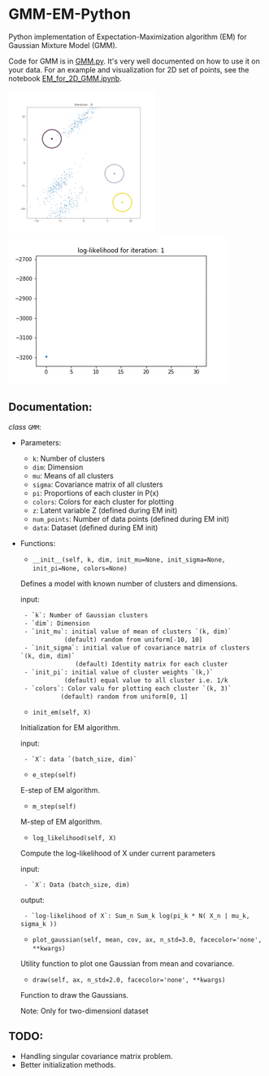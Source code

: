 # GMM-EM-Python
 Python implementation of Expectation-Maximization algorithm (EM) for Gaussian Mixture Model (GMM).

 Code for GMM is in [GMM.py](GMM.py). It's very well documented on how to use it on your data. For an example and visualization for 2D set of points, see the notebook [EM_for_2D_GMM.ipynb](EM_for_2D_GMM.ipynb).

 ![](gmm.gif) ![](ll.gif)

## Documentation:
 _class_ `GMM`:
 - Parameters:
 	- `k`: Number of clusters
 	- `dim`: Dimension
 	- `mu`: Means of all clusters
 	- `sigma`: Covariance matrix of all clusters
 	- `pi`: Proportions of each cluster in P(x)
 	- `colors`: Colors for each cluster for plotting
 	- `z`: Latent variable Z (defined during EM init)
 	- `num_points`: Number of data points (defined during EM init)
 	- `data`: Dataset (defined during EM init)
 - Functions:
 	- `__init__(self, k, dim, init_mu=None, init_sigma=None, init_pi=None, colors=None)`

 	Defines a model with known number of clusters and dimensions.

    input:

        - `k`: Number of Gaussian clusters
        - `dim`: Dimension 
        - `init_mu`: initial value of mean of clusters `(k, dim)`
                   (default) random from uniform[-10, 10]
        - `init_sigma`: initial value of covariance matrix of clusters `(k, dim, dim)`
                      (default) Identity matrix for each cluster
        - `init_pi`: initial value of cluster weights `(k,)`
                   (default) equal value to all cluster i.e. 1/k
        - `colors`: Color valu for plotting each cluster `(k, 3)`
                  (default) random from uniform[0, 1]

    - `init_em(self, X)`

    Initialization for EM algorithm.

    input:

        - `X`: data `(batch_size, dim)`

    - `e_step(self)`

    E-step of EM algorithm.

    - `m_step(self)`

    M-step of EM algorithm.

    - `log_likelihood(self, X)`

    Compute the log-likelihood of X under current parameters

    input:

        - `X`: Data (batch_size, dim)

    output:

        - `log-likelihood of X`: Sum_n Sum_k log(pi_k * N( X_n | mu_k, sigma_k ))

    - `plot_gaussian(self, mean, cov, ax, n_std=3.0, facecolor='none', **kwargs)`

    Utility function to plot one Gaussian from mean and covariance.

    - `draw(self, ax, n_std=2.0, facecolor='none', **kwargs)`

    Function to draw the Gaussians.
    
    Note: Only for two-dimensionl dataset

## TODO:
- Handling singular covariance matrix problem.
- Better initialization methods.